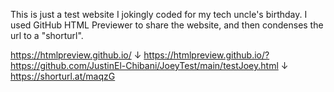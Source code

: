 This is just a test website I jokingly coded for my tech uncle's birthday. I used GitHub HTML Previewer to share the website, and then condenses the url to a "shorturl".

https://htmlpreview.github.io/
↓
https://htmlpreview.github.io/?https://github.com/JustinEl-Chibani/JoeyTest/main/testJoey.html
↓
https://shorturl.at/maqzG
